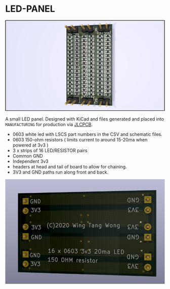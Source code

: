 # LED-PANEL

![](images/LED_STRIP_FRONT.jpg)

A small LED panel. Designed with KiCad and files generated and placed into `MANUFACTURING` for production via [JLCPCB](http://www.jlcpcb.com/).

* 0603 white led with LSCS part numbers in the CSV and schematic files.
* 0603 150-ohm resistors ( limits current to around 15-20ma when powered at 3v3 )
* 3 x strips of 16 LED/RESISTOR pairs
* Common GND
* Independent 3v3
* headers at head and tail of board to allow for chaining.
* 3V3 and GND paths run along front and back.

![](images/LED_STRIP_BACK.jpg)

